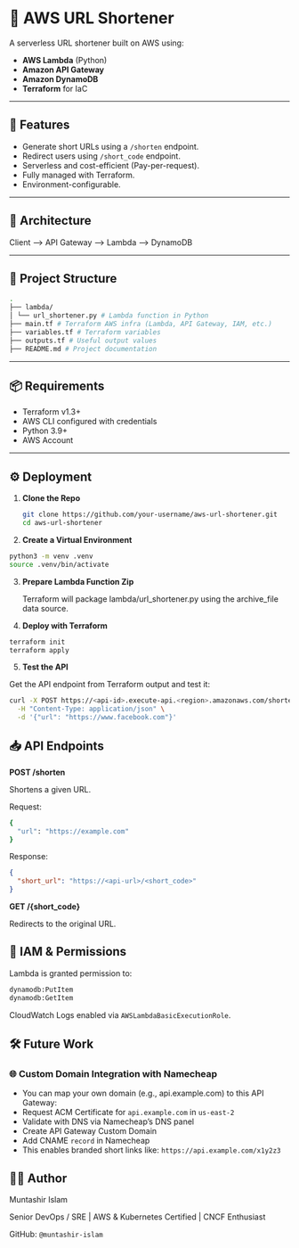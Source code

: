 # 🔗 AWS URL Shortener

A serverless URL shortener built on AWS using:

- **AWS Lambda** (Python)
- **Amazon API Gateway**
- **Amazon DynamoDB**
- **Terraform** for IaC

---

## 🚀 Features

- Generate short URLs using a `/shorten` endpoint.
- Redirect users using `/short_code` endpoint.
- Serverless and cost-efficient (Pay-per-request).
- Fully managed with Terraform.
- Environment-configurable.

---

## 🧱 Architecture
Client --> API Gateway --> Lambda --> DynamoDB


---
## 📁 Project Structure
```bash
.
├── lambda/
│ └── url_shortener.py # Lambda function in Python
├── main.tf # Terraform AWS infra (Lambda, API Gateway, IAM, etc.)
├── variables.tf # Terraform variables
├── outputs.tf # Useful output values
├── README.md # Project documentation
```
---

## 📦 Requirements

- Terraform v1.3+
- AWS CLI configured with credentials
- Python 3.9+
- AWS Account

---

## ⚙️ Deployment

1. **Clone the Repo**

   ```bash
   git clone https://github.com/your-username/aws-url-shortener.git
   cd aws-url-shortener
   ```
2. **Create a Virtual Environment**

```bash
python3 -m venv .venv
source .venv/bin/activate

```
3. **Prepare Lambda Function Zip**

    Terraform will package lambda/url_shortener.py using the archive_file data source.

4. **Deploy with Terraform**

```bash
terraform init
terraform apply
```

5. **Test the API**

Get the API endpoint from Terraform output and test it:

```bash
curl -X POST https://<api-id>.execute-api.<region>.amazonaws.com/shorten \
  -H "Content-Type: application/json" \
  -d '{"url": "https://www.facebook.com"}'
```

## 📥 API Endpoints

**POST /shorten**

Shortens a given URL.

Request:
```bash
{
  "url": "https://example.com"
}
```
Response:

```json
{
  "short_url": "https://<api-url>/<short_code>"
}
```

**GET /{short_code}**

Redirects to the original URL.

## 🔐 IAM & Permissions
Lambda is granted permission to:

```bash
dynamodb:PutItem
dynamodb:GetItem
```
CloudWatch Logs enabled via `AWSLambdaBasicExecutionRole`.

## 🛠️ Future Work ##
### 🌐 Custom Domain Integration with Namecheap ###

- You can map your own domain (e.g., api.example.com) to this API Gateway:
- Request ACM Certificate for `api.example.com` in `us-east-2`
- Validate with DNS via Namecheap’s DNS panel
- Create API Gateway Custom Domain
- Add CNAME `record` in Namecheap
- This enables branded short links like: `https://api.example.com/x1y2z3`

## 🙋‍♂️ Author ##
Muntashir Islam

Senior DevOps / SRE | AWS & Kubernetes Certified | CNCF Enthusiast

GitHub: `@muntashir-islam`